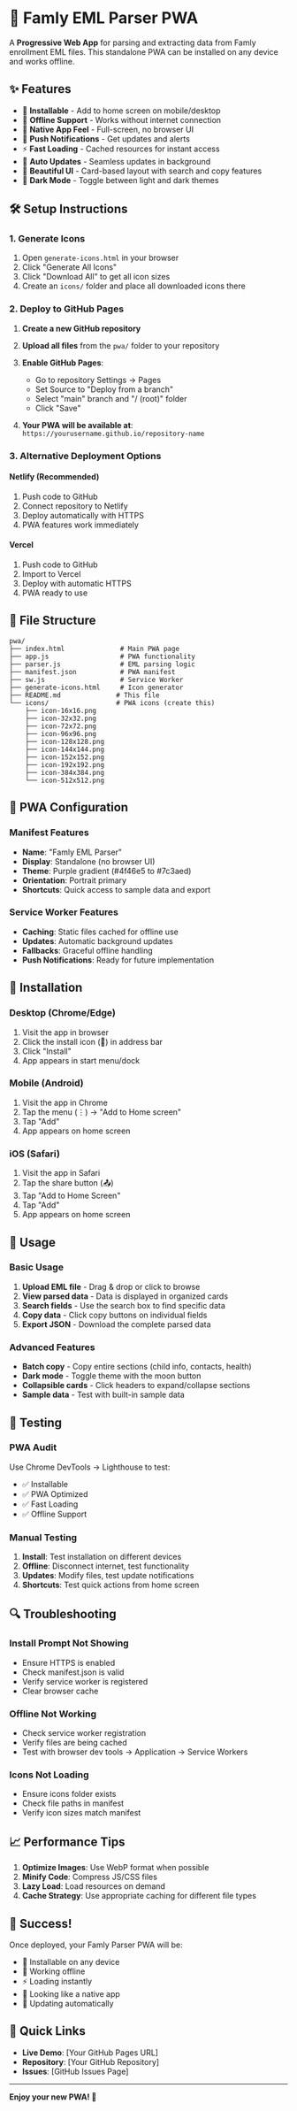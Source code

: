 # 🚀 Famly EML Parser PWA

A **Progressive Web App** for parsing and extracting data from Famly enrollment EML files. This standalone PWA can be installed on any device and works offline.

## ✨ Features

- 📱 **Installable** - Add to home screen on mobile/desktop
- 🔄 **Offline Support** - Works without internet connection
- 🎨 **Native App Feel** - Full-screen, no browser UI
- 📲 **Push Notifications** - Get updates and alerts
- ⚡ **Fast Loading** - Cached resources for instant access
- 🔧 **Auto Updates** - Seamless updates in background
- 🎯 **Beautiful UI** - Card-based layout with search and copy features
- 🌙 **Dark Mode** - Toggle between light and dark themes

## 🛠️ Setup Instructions

### 1. Generate Icons

1. Open `generate-icons.html` in your browser
2. Click "Generate All Icons" 
3. Click "Download All" to get all icon sizes
4. Create an `icons/` folder and place all downloaded icons there

### 2. Deploy to GitHub Pages

1. **Create a new GitHub repository**
2. **Upload all files** from the `pwa/` folder to your repository
3. **Enable GitHub Pages**:
   - Go to repository Settings → Pages
   - Set Source to "Deploy from a branch"
   - Select "main" branch and "/ (root)" folder
   - Click "Save"

4. **Your PWA will be available at**: `https://yourusername.github.io/repository-name`

### 3. Alternative Deployment Options

#### Netlify (Recommended)
1. Push code to GitHub
2. Connect repository to Netlify
3. Deploy automatically with HTTPS
4. PWA features work immediately

#### Vercel
1. Push code to GitHub
2. Import to Vercel
3. Deploy with automatic HTTPS
4. PWA ready to use

## 📁 File Structure

```
pwa/
├── index.html              # Main PWA page
├── app.js                  # PWA functionality
├── parser.js               # EML parsing logic
├── manifest.json           # PWA manifest
├── sw.js                   # Service Worker
├── generate-icons.html     # Icon generator
├── README.md              # This file
└── icons/                 # PWA icons (create this)
    ├── icon-16x16.png
    ├── icon-32x32.png
    ├── icon-72x72.png
    ├── icon-96x96.png
    ├── icon-128x128.png
    ├── icon-144x144.png
    ├── icon-152x152.png
    ├── icon-192x192.png
    ├── icon-384x384.png
    └── icon-512x512.png
```

## 🔧 PWA Configuration

### Manifest Features
- **Name**: "Famly EML Parser"
- **Display**: Standalone (no browser UI)
- **Theme**: Purple gradient (#4f46e5 to #7c3aed)
- **Orientation**: Portrait primary
- **Shortcuts**: Quick access to sample data and export

### Service Worker Features
- **Caching**: Static files cached for offline use
- **Updates**: Automatic background updates
- **Fallbacks**: Graceful offline handling
- **Push Notifications**: Ready for future implementation

## 📱 Installation

### Desktop (Chrome/Edge)
1. Visit the app in browser
2. Click the install icon (📱) in address bar
3. Click "Install"
4. App appears in start menu/dock

### Mobile (Android)
1. Visit the app in Chrome
2. Tap the menu (⋮) → "Add to Home screen"
3. Tap "Add"
4. App appears on home screen

### iOS (Safari)
1. Visit the app in Safari
2. Tap the share button (📤)
3. Tap "Add to Home Screen"
4. Tap "Add"
5. App appears on home screen

## 🎯 Usage

### Basic Usage
1. **Upload EML file** - Drag & drop or click to browse
2. **View parsed data** - Data is displayed in organized cards
3. **Search fields** - Use the search box to find specific data
4. **Copy data** - Click copy buttons on individual fields
5. **Export JSON** - Download the complete parsed data

### Advanced Features
- **Batch copy** - Copy entire sections (child info, contacts, health)
- **Dark mode** - Toggle theme with the moon button
- **Collapsible cards** - Click headers to expand/collapse sections
- **Sample data** - Test with built-in sample data

## 🧪 Testing

### PWA Audit
Use Chrome DevTools → Lighthouse to test:
- ✅ Installable
- ✅ PWA Optimized
- ✅ Fast Loading
- ✅ Offline Support

### Manual Testing
1. **Install**: Test installation on different devices
2. **Offline**: Disconnect internet, test functionality
3. **Updates**: Modify files, test update notifications
4. **Shortcuts**: Test quick actions from home screen

## 🔍 Troubleshooting

### Install Prompt Not Showing
- Ensure HTTPS is enabled
- Check manifest.json is valid
- Verify service worker is registered
- Clear browser cache

### Offline Not Working
- Check service worker registration
- Verify files are being cached
- Test with browser dev tools → Application → Service Workers

### Icons Not Loading
- Ensure icons folder exists
- Check file paths in manifest
- Verify icon sizes match manifest

## 📈 Performance Tips

1. **Optimize Images**: Use WebP format when possible
2. **Minify Code**: Compress JS/CSS files
3. **Lazy Load**: Load resources on demand
4. **Cache Strategy**: Use appropriate caching for different file types

## 🎉 Success!

Once deployed, your Famly Parser PWA will be:
- 📱 Installable on any device
- 🔄 Working offline
- ⚡ Loading instantly
- 🎨 Looking like a native app
- 🔧 Updating automatically

## 🔗 Quick Links

- **Live Demo**: [Your GitHub Pages URL]
- **Repository**: [Your GitHub Repository]
- **Issues**: [GitHub Issues Page]

---

**Enjoy your new PWA! 🚀** 